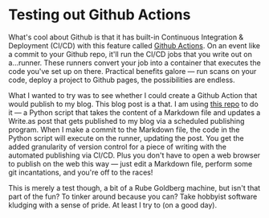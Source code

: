 # Testing out Github Actions
What's cool about Github is that it has built-in Continuous Integration & Deployment (CI/CD) with this feature called [Github Actions](https://github.com/features/actions). On an event like a commit to your Github repo, it'll run the CI/CD jobs that you write out on a...runner. These runners convert your job into a container that executes the code you've set up on there. Practical benefits galore — run scans on your code, deploy a project to Github pages, the possibilities are endless. 

What I wanted to try was to see whether I could create a Github Action that would publish to my blog. This blog post is a  that. I am using [this repo](https://github.com/cjeller1592/writeas-github-action) to do it — a Python script that takes the content of a Markdown file and updates a Write.as post that gets published to my blog via a scheduled publishing program. When I make a commit to the Markdown file, the code in the Python script will execute on the runner, updating the post. You get the added granularity of version control for a piece of writing with the automated publishing via CI/CD. Plus you don't have to open a web browser to publish on the web this way — just edit a Markdown file, perform some git incantations, and you're off to the races!

This is merely a test though, a bit of a Rube Goldberg machine, but isn't that part of the fun? To tinker around because you can? Take hobbyist software kludging with a sense of pride. At least I try to (on a good day).